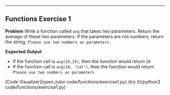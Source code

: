 ----------

## Functions Exercise 1

**Problem**
Write a function called `avg` that takes two parameters. Return the average of these two parameters. If the parameters are not numbers, return the string, `Please use two numbers as parameters`.

**Expected Output**
* If the function call is `avg(15,25)`, then the function would return `20`
* If the function call is `avg(10, "cat")`, then the function would return `Please use two numbers as parameters`

[Code Visualizer](open_tutor code/functions/exercise1.py)
{try it}(python3 code/functions/exercise1.py)